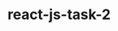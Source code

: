# react-js-task-2
<script>
function initMap() {
    var map;
    var bounds = new google.maps.LatLngBounds();
    var mapOptions = {
        mapTypeId: 'roadmap'
    };
                    
    // Display a map on the web page
    map = new google.maps.Map(document.getElementById("mapCanvas"), mapOptions);
    map.setTilt(50);
        
    // Multiple markers location, latitude, and longitude
    var markers = [
        ['Brooklyn Museum, NY', 40.671531, -73.963588],
        ['Brooklyn Public Library, NY', 40.672587, -73.968146],
        ['Prospect Park Zoo, NY', 40.665588, -73.965336]
    ];
                        
    // Info window content
    var infoWindowContent = [
        ['<div class="info_content">' +
        '<h3>Brooklyn Museum</h3>' +
        '<p>The Brooklyn Museum is an art museum located in the New York City borough of Brooklyn.</p>' + '</div>'],
        ['<div class="info_content">' +
        '<h3>Brooklyn Public Library</h3>' +
        '<p>The Brooklyn Public Library (BPL) is the public library system of the borough of Brooklyn, in New York City.</p>' +
        '</div>'],
        ['<div class="info_content">' +
        '<h3>Prospect Park Zoo</h3>' +
        '<p>The Prospect Park Zoo is a 12-acre (4.9 ha) zoo located off Flatbush Avenue on the eastern side of Prospect Park, Brooklyn, New York City.</p>' +
        '</div>']
    ];
        
    // Add multiple markers to map
    var infoWindow = new google.maps.InfoWindow(), marker, i;
    
    // Place each marker on the map  
    for( i = 0; i < markers.length; i++ ) {
        var position = new google.maps.LatLng(markers[i][1], markers[i][2]);
        bounds.extend(position);
        marker = new google.maps.Marker({
            position: position,
            map: map,
            title: markers[i][0]
        });
        
        // Add info window to marker    
        google.maps.event.addListener(marker, 'click', (function(marker, i) {
            return function() {
                infoWindow.setContent(infoWindowContent[i][0]);
                infoWindow.open(map, marker);
            }
        })(marker, i));

        // Center the map to fit all markers on the screen
        map.fitBounds(bounds);
    }

    // Set zoom level
    var boundsListener = google.maps.event.addListener((map), 'bounds_changed', function(event) {
        this.setZoom(14);
        google.maps.event.removeListener(boundsListener);
    });
    
}
// Load initialize function
google.maps.event.addDomListener(window, 'load', initMap);
</script>
